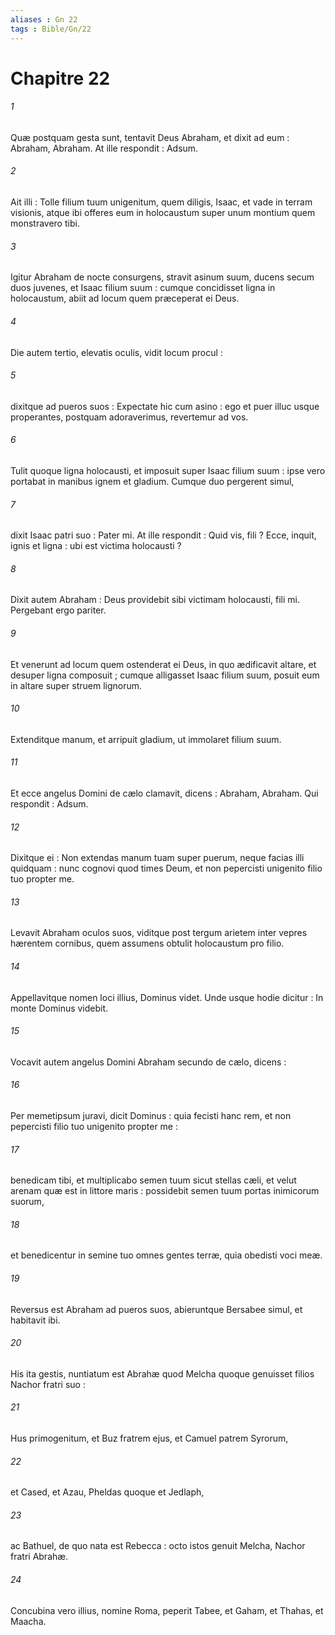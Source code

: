 ```yaml
---
aliases : Gn 22
tags : Bible/Gn/22
---
```


# Chapitre 22

###### 1
Quæ postquam gesta sunt, tentavit Deus Abraham, et dixit ad eum : Abraham, Abraham. At ille respondit : Adsum.
###### 2
Ait illi : Tolle filium tuum unigenitum, quem diligis, Isaac, et vade in terram visionis, atque ibi offeres eum in holocaustum super unum montium quem monstravero tibi.
###### 3
Igitur Abraham de nocte consurgens, stravit asinum suum, ducens secum duos juvenes, et Isaac filium suum : cumque concidisset ligna in holocaustum, abiit ad locum quem præceperat ei Deus.
###### 4
Die autem tertio, elevatis oculis, vidit locum procul :
###### 5
dixitque ad pueros suos : Expectate hic cum asino : ego et puer illuc usque properantes, postquam adoraverimus, revertemur ad vos.
###### 6
Tulit quoque ligna holocausti, et imposuit super Isaac filium suum : ipse vero portabat in manibus ignem et gladium. Cumque duo pergerent simul,
###### 7
dixit Isaac patri suo : Pater mi. At ille respondit : Quid vis, fili ? Ecce, inquit, ignis et ligna : ubi est victima holocausti ?
###### 8
Dixit autem Abraham : Deus providebit sibi victimam holocausti, fili mi. Pergebant ergo pariter.
###### 9
Et venerunt ad locum quem ostenderat ei Deus, in quo ædificavit altare, et desuper ligna composuit ; cumque alligasset Isaac filium suum, posuit eum in altare super struem lignorum.
###### 10
Extenditque manum, et arripuit gladium, ut immolaret filium suum.
###### 11
Et ecce angelus Domini de cælo clamavit, dicens : Abraham, Abraham. Qui respondit : Adsum.
###### 12
Dixitque ei : Non extendas manum tuam super puerum, neque facias illi quidquam : nunc cognovi quod times Deum, et non pepercisti unigenito filio tuo propter me.
###### 13
Levavit Abraham oculos suos, viditque post tergum arietem inter vepres hærentem cornibus, quem assumens obtulit holocaustum pro filio.
###### 14
Appellavitque nomen loci illius, Dominus videt. Unde usque hodie dicitur : In monte Dominus videbit.
###### 15
Vocavit autem angelus Domini Abraham secundo de cælo, dicens :
###### 16
Per memetipsum juravi, dicit Dominus : quia fecisti hanc rem, et non pepercisti filio tuo unigenito propter me :
###### 17
benedicam tibi, et multiplicabo semen tuum sicut stellas cæli, et velut arenam quæ est in littore maris : possidebit semen tuum portas inimicorum suorum,
###### 18
et benedicentur in semine tuo omnes gentes terræ, quia obedisti voci meæ.
###### 19
Reversus est Abraham ad pueros suos, abieruntque Bersabee simul, et habitavit ibi.
###### 20
His ita gestis, nuntiatum est Abrahæ quod Melcha quoque genuisset filios Nachor fratri suo :
###### 21
Hus primogenitum, et Buz fratrem ejus, et Camuel patrem Syrorum,
###### 22
et Cased, et Azau, Pheldas quoque et Jedlaph,
###### 23
ac Bathuel, de quo nata est Rebecca : octo istos genuit Melcha, Nachor fratri Abrahæ.
###### 24
Concubina vero illius, nomine Roma, peperit Tabee, et Gaham, et Thahas, et Maacha.
